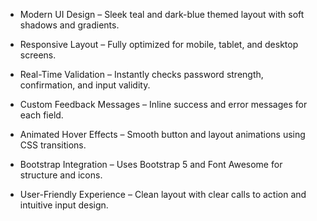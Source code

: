 - Modern UI Design – Sleek teal and dark-blue themed layout with soft shadows and gradients.

- Responsive Layout – Fully optimized for mobile, tablet, and desktop screens.

- Real-Time Validation – Instantly checks password strength, confirmation, and input validity.

- Custom Feedback Messages – Inline success and error messages for each field.

- Animated Hover Effects – Smooth button and layout animations using CSS transitions.

- Bootstrap Integration – Uses Bootstrap 5 and Font Awesome for structure and icons.

- User-Friendly Experience – Clean layout with clear calls to action and intuitive input design.
